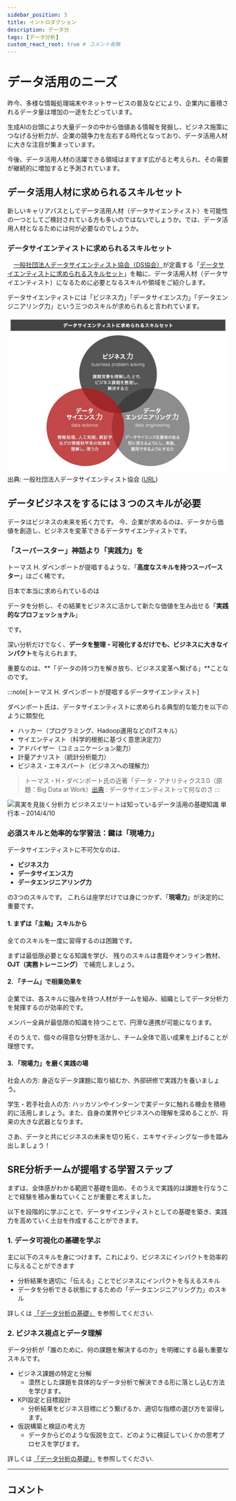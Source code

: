 ```yaml
---
sidebar_position: 3
title: イントロダクション
description: データ分
tags: [データ分析]
custom_react_root: true # コメント有無
---
```


# データ活用のニーズ

昨今、多様な情報処理端末やネットサービスの普及などにより、企業内に蓄積されるデータ量は増加の一途をたどっています。

生成AIの台頭により大量データの中から価値ある情報を発掘し、ビジネス施策につなげる分析力が、企業の競争力を左右する時代となっており、データ活用人材に大きな注目が集まっています。

今後、データ活用人材の活躍できる領域はますます広がると考えられ、その需要が継続的に増加すると予測されています。


## データ活用人材に求められるスキルセット

新しいキャリアパスとしてデータ活用人材（データサイエンティスト）を可能性の一つとしてご検討されている方も多いのではないでしょうか。では、データ活用人材となるためには何が必要なのでしょうか。

### データサイエンティストに求められるスキルセット

　[一般社団法人データサイエンティスト協会（DS協会）](https://www.datascientist.or.jp/)が定義する「[データサイエンティストに求められるスキルセット](https://www.datascientist.or.jp/dssjournal/dssjournal-2138/)」を軸に、データ活用人材（データサイエンティスト）になるために必要となるスキルや領域をご紹介します。

データサイエンティストには「ビジネス力」「データサイエンス力」「データエンジニアリング力」という三つのスキルが求められると言われています。

![データサイエンティストに求められるスキルセット](./assets/datascientist-skillset.jpg)   
出典: 一般社団法人データサイエンティスト協会 ([URL](https://www.brainpad.co.jp/school/about/skill))

## データビジネスをするには３つのスキルが必要

データはビジネスの未来を拓く力です。
今、企業が求めるのは、データから価値を創造し、ビジネスを変革できるデータサイエンティストです。

### 「スーパースター」神話より「実践力」を

トーマス H. ダベンポートが提唱するような、「**高度なスキルを持つスーパースター**」はごく稀です。

日本で本当に求められているのは

データを分析し、その結果をビジネスに活かして新たな価値を生み出せる「**実践的なプロフェッショナル**」

です。

深い分析だけでなく、**データを整理・可視化するだけでも、ビジネスに大きなインパクト**を与えられます。

重要なのは、**「データの持つ力を解き放ち、ビジネス変革へ繋げる」**ことなのです。

:::note[トーマス H. ダベンポートが提唱するデータサイエンティスト]

ダベンポート氏は、データサイエンティストに求められる典型的な能力を以下のように類型化

- ハッカー（プログラミング、Hadoop運用などのITスキル）
- サイエンティスト（科学的根拠に基づく意思決定力）
- アドバイザー（コミュニケーション能力）
- 計量アナリスト（統計分析能力）
- ビジネス・エキスパート（ビジネスへの理解力）

> トーマス・H・ダベンポート氏の近著「データ・アナリティクス3.0（原題：Big Data at Work）[出典](https://xtech.nikkei.com/it/atcl/watcher/14/334361/111900118/) : データサイエンティストって何なのさ
:::

<img src="https://m.media-amazon.com/images/I/71TzhKcpMBL._SL1500_.jpg" alt="真実を見抜く分析力 ビジネスエリートは知っているデータ活用の基礎知識 単行本 – 2014/4/10" width="200" />


### 必須スキルと効率的な学習法：鍵は「現場力」

データサイエンティストに不可欠なのは、

- **ビジネス力**
- **データサイエンス力**
- **データエンジニアリング力**

の3つのスキルです。
これらは座学だけでは身につかず、「**現場力**」が決定的に重要です。

#### 1. まずは「主軸」スキルから

全てのスキルを一度に習得するのは困難です。

まずは最低限必要となる知識を学び、
残りのスキルは書籍やオンライン教材、 **OJT（実務トレーニング）** で補完しましょう。

#### 2. 「チーム」で相乗効果を

企業では、各スキルに強みを持つ人材がチームを組み、組織としてデータ分析力を発揮するのが効率的です。

メンバー全員が最低限の知識を持つことで、円滑な連携が可能になります。

そのうえで、個々の得意な分野を活かし、チーム全体で高い成果を上げることが理想です。

#### 3. 「現場力」を磨く実践の場

社会人の方: 身近なデータ課題に取り組むか、外部研修で実践力を養いましょう。

学生・若手社会人の方: ハッカソンやインターンで実データに触れる機会を積極的に活用しましょう。また、自身の業界やビジネスへの理解を深めることが、将来の大きな武器となります。

さあ、データと共にビジネスの未来を切り拓く、エキサイティングな一歩を踏み出しましょう！

## SRE分析チームが提唱する学習ステップ

まずは、全体感がわかる範囲で基礎を固め、そのうえで実践的は課題を行なうことで経験を積み重ねていくことが重要と考えました。

以下を段階的に学ぶことで、データサイエンティストとしての基礎を築き、実践力を高めていく土台を作成することができます。

### 1. データ可視化の基礎を学ぶ

主に以下のスキルを身につけます。これにより、ビジネスにインパクトを効率的に与えることができます

- 分析結果を適切に「伝える」ことでビジネスにインパクトを与えるスキル
- データを分析できる状態にするための「データエンジニアリング力」のスキル

詳しくは [「データ分析の基礎」](./fundamentals/index.md) を参照してください.

### 2. ビジネス視点とデータ理解

データ分析が「誰のために、何の課題を解決するのか」を明確にする最も重要なスキルです。

- ビジネス課題の特定と分解
  - 漠然とした課題を具体的なデータ分析で解決できる形に落とし込む方法を学びます。
- KPI設定と目標設計
  - 分析結果をビジネス目標にどう繋げるか、適切な指標の選び方を習得します。
- 仮説構築と検証の考え方
  - データからどのような仮説を立て、どのように検証していくかの思考プロセスを学びます。

詳しくは [「データ分析の基礎」](./fundamentals/index.md) を参照してください.


---

## コメント